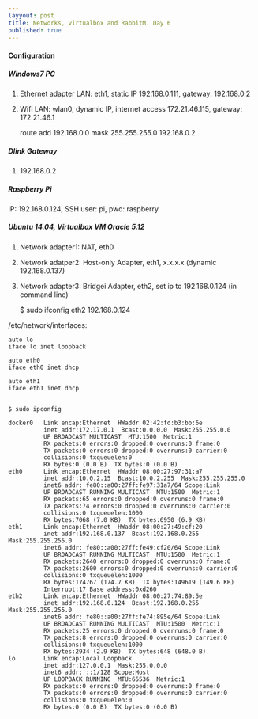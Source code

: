 ```yaml
---
layyout: post
title: Networks, virtualbox and RabbitM. Day 6 
published: true
---
```


#### Configuration

##### Windows7 PC

1) Ethernet adapter LAN: eth1, static IP 192.168.0.111, gateway: 192.168.0.2  
2) Wifi LAN: wlan0, dynamic IP, internet access 172.21.46.115, gateway: 172.21.46.1  
 
	route add 192.168.0.0 mask 255.255.255.0 192.168.0.2   

##### Dlink Gateway
   
1) 192.168.0.2    
  
##### Raspberry Pi

IP: 192.168.0.124, SSH user: pi, pwd: raspberry
  
##### Ubuntu 14.04, Virtualbox VM Oracle 5.12

1) Network adapter1: NAT, eth0    
2) Network adatper2: Host-only Adapter, eth1, x.x.x.x (dynamic 192.168.0.137)     
3) Network adapter3: Bridgei Adapter, eth2, set ip to 192.168.0.124 (in command line)    
    
	$ sudo ifconfig eth2 192.168.0.124

/etc/network/interfaces:    

	auto lo
	iface lo inet loopback

	auto eth0
	iface eth0 inet dhcp

	auto eth1
	iface eth1 inet dhcp

    
	$ sudo ipconfig

	docker0   Link encap:Ethernet  HWaddr 02:42:fd:b3:bb:6e
    	      inet addr:172.17.0.1  Bcast:0.0.0.0  Mask:255.255.0.0
        	  UP BROADCAST MULTICAST  MTU:1500  Metric:1
	    	  RX packets:0 errors:0 dropped:0 overruns:0 frame:0
	    	  TX packets:0 errors:0 dropped:0 overruns:0 carrier:0
			  collisions:0 txqueuelen:0
	      	  RX bytes:0 (0.0 B)  TX bytes:0 (0.0 B)
	eth0      Link encap:Ethernet  HWaddr 08:00:27:97:31:a7
	          inet addr:10.0.2.15  Bcast:10.0.2.255  Mask:255.255.255.0
			  inet6 addr: fe80::a00:27ff:fe97:31a7/64 Scope:Link
			  UP BROADCAST RUNNING MULTICAST  MTU:1500  Metric:1
			  RX packets:65 errors:0 dropped:0 overruns:0 frame:0
	   		  TX packets:74 errors:0 dropped:0 overruns:0 carrier:0
		      collisions:0 txqueuelen:1000
	          RX bytes:7068 (7.0 KB)  TX bytes:6950 (6.9 KB)
	eth1      Link encap:Ethernet  HWaddr 08:00:27:49:cf:20
	          inet addr:192.168.0.137  Bcast:192.168.0.255  Mask:255.255.255.0
	 	      inet6 addr: fe80::a00:27ff:fe49:cf20/64 Scope:Link
	          UP BROADCAST RUNNING MULTICAST  MTU:1500  Metric:1
	          RX packets:2640 errors:0 dropped:0 overruns:0 frame:0
	          TX packets:2600 errors:0 dropped:0 overruns:0 carrier:0
	          collisions:0 txqueuelen:1000
	          RX bytes:174767 (174.7 KB)  TX bytes:149619 (149.6 KB)
	          Interrupt:17 Base address:0xd260
	eth2      Link encap:Ethernet  HWaddr 08:00:27:74:89:5e
	          inet addr:192.168.0.124  Bcast:192.168.0.255  Mask:255.255.255.0
	          inet6 addr: fe80::a00:27ff:fe74:895e/64 Scope:Link
	          UP BROADCAST RUNNING MULTICAST  MTU:1500  Metric:1
	          RX packets:25 errors:0 dropped:0 overruns:0 frame:0
	          TX packets:8 errors:0 dropped:0 overruns:0 carrier:0
	          collisions:0 txqueuelen:1000
	          RX bytes:2934 (2.9 KB)  TX bytes:648 (648.0 B)
	lo        Link encap:Local Loopback
	          inet addr:127.0.0.1  Mask:255.0.0.0
	          inet6 addr: ::1/128 Scope:Host
	          UP LOOPBACK RUNNING  MTU:65536  Metric:1
	          RX packets:0 errors:0 dropped:0 overruns:0 frame:0
	          TX packets:0 errors:0 dropped:0 overruns:0 carrier:0
	          collisions:0 txqueuelen:0
	          RX bytes:0 (0.0 B)  TX bytes:0 (0.0 B)

